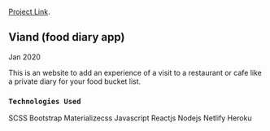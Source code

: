 [Project Link](https://flick-movies.netlify.com/).

## Viand (food diary app)

Jan 2020

This is an website to add an experience of a visit to a restaurant or cafe like a private diary for your food bucket list.

### `Technologies Used`

SCSS
Bootstrap
Materializecss
Javascript
Reactjs
Nodejs
Netlify
Heroku
